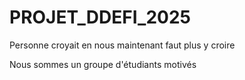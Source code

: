 # PROJET_DDEFI_2025
Personne croyait en nous maintenant faut plus y croire

Nous sommes un groupe d'étudiants motivés
